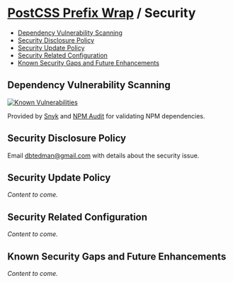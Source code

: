 # [PostCSS Prefix Wrap](./README.md) / Security

-   [Dependency Vulnerability Scanning](#dependency-vulnerability-scanning)
-   [Security Disclosure Policy](#security-disclosure-policy)
-   [Security Update Policy](#security-update-policy)
-   [Security Related Configuration](#security-related-configuration)
-   [Known Security Gaps and Future Enhancements](#known-security-gaps-and-future-enhancements)

## Dependency Vulnerability Scanning

[![Known Vulnerabilities](https://snyk.io/test/github/dbtedman/postcss-prefixwrap/badge.svg)](https://snyk.io/test/github/dbtedman/postcss-prefixwrap)

Provided by [Snyk](https://snyk.io/test/github/dbtedman/postcss-prefixwrap) and [NPM Audit](https://docs.npmjs.com/auditing-package-dependencies-for-security-vulnerabilities) for validating NPM dependencies.

## Security Disclosure Policy

Email [dbtedman@gmail.com](mailto:dbtedman@gmail.com) with details about the security issue.

## Security Update Policy

_Content to come._

## Security Related Configuration

_Content to come._

## Known Security Gaps and Future Enhancements

_Content to come._
